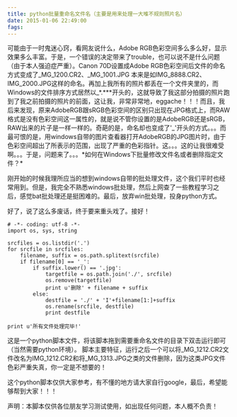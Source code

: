 ```yaml
---
title: python批量重命名文件名（主要是用来处理一大堆不规则照片名）
date: 2015-01-06 22:49:00
fags: 
---
```

<!--markdown-->可能由于一时鬼迷心窍，看网友说什么，Adobe RGB色彩空间多么多么好，显示效果多么丰富。于是，一个错误的决定带来了trouble，也可以说不是什么问题（由于本人强迫症严重）。Canon 70D设置成Adobe RGB色彩空间后文件的命名方式变成了_MG_1200.CR2、_MG_1001.JPG 本来是如IMG_8888.CR2、IMG_2000.JPG这样的命名。再加上我所有的照片都丢在一个文件夹里的，而Windows的文件排序方式居然以_*.***开头的，这就导致了我这部分拍摄的照片跑到了我之前拍摄的照片的前面，这让我，非常非常地，eggache！！！而且，我后来发现，原来AdobeRGB跟sRGB色彩空间的区别只出现在JPG格式上，而RAW格式是没有色彩空间这一属性的，就是说不管你设置的是AdobeRGB还是sRGB，RAW出来的片子是一样一样的。奇葩的是，命名却也变成了'_'开头的方式。。。而最可恨的是，用windows自带的图片查看器打开AdobeRGB的JPG图片时，由于色彩空间超出了所表示的范围，出现了严重的色彩指针。这。。。这的让我很难受啊。。。于是，问题来了。。。*如何在Windows下批量修改文件名或者删除指定文件？*

刚开始的时候我理所应当的想到windows自带的批处理文件，这个我们平时也经常用到。但是，我完全不熟悉windows批处理，然后上网查了一些教程学习之后，感觉bat批处理还是挺困难的。最后，放弃win批处理，投身python方式。

好了，说了这么多废话，终于要来重头戏了。接好！

    # -*- coding: utf-8 -*-
    import os, sys, string

    srcfiles = os.listdir('.')
    for srcfile in srcfiles:
        filename, suffix = os.path.splitext(srcfile)
        if filename[0] == '_':
            if suffix.lower() == '.jpg':
                targetfile = os.path.join('./', srcfile)
                os.remove(targetfile)
                print u'删除' + filename + suffix
            else:
                destfile = './' + 'I'+filename[1:]+suffix
                os.rename(srcfile, destfile)
                print destfile

    print u'所有文件处理完毕!'

这是一个python脚本文件，将该脚本拖到需要重命名文件的目录下双击运行即可（当然需要python环境）。
脚本主要特征，运行之后一个可以将_MG_1212.CR2文件改名为IMG_1212.CR2和将_MG_1313.JPG之类的文件删除，因为这类JPG文件色彩严重失真，你一定是不想要的！

这个python脚本仅供大家参考，有不懂的地方请大家自行google，最后，希望能够帮到大家！！！

声明：本脚本仅供各位朋友学习测试使用，如出现任何问题，本人概不负责！
